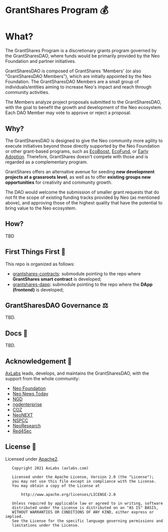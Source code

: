 # GrantShares Program 💰

# What?

The GrantShares Program is a discretionary grants program governed by the GrantSharesDAO, where
funds would be primarily provided by the Neo Foundation and partner initiatives.

GrantSharesDAO is composed of GrantShares 'Members' (or also "GrantSharesDAO Members"),
which are initially appointed by the Neo Foundation. The GrantSharesDAO Members are a small group
of individuals/entities aiming to increase Neo's impact and reach through community activities.

The Members analyze project proposals submitted to the GrantSharesDAO, with the goal to benefit
the growth and development of the Neo ecosystem. Each DAO Member may vote to approve or reject a proposal.

## Why?

The GrantSharesDAO is designed to give the Neo community more agility to execute initiatives
beyond those directly supported by the Neo Foundation or other grant-based programs,
such as [EcoBoost](https://neo.org/eco#ecoboost), [EcoFund](https://neo.org/eco#ecofund),
or [Early Adoption](https://neo.org/eco#earlyadoption). Therefore, GrantShares doesn't compete with
those and is regarded as a complementary program.

GrantShares offers an alternative avenue for seeding **new development projects at a grassroots
level**, as well as to offer **existing groups new opportunities** for creativity and community growth.

The DAO would welcome the submission of smaller grant requests that do not fit the scope of
existing funding tracks provided by Neo (as mentioned above), and approving those of the
highest quality that have the potential to bring value to the Neo ecosystem.

## How?

TBD

## First Things First 🚀

This repo is organized as follows:

- [grantshares-contracts](https://github.com/AxLabs/grantshares-contracts): submodule pointing to the repo where **GrantShares smart contract** is developed;
- [grantshares-dapp](https://github.com/AxLabs/grantshares-dapp): submodule pointing to the repo where the **DApp (frontend)** is developed;

## GrantSharesDAO Governance ‍⚖️

TBD.

## Docs 📄

TBD.

## Acknowledgement 🙏

[AxLabs](https://axlabs.com) leads, develops, and maintains the GrantSharesDAO, with
the support from the whole community:

- [Neo Foundation](https://neo.org)
- [Neo News Today](https://neonewstoday.com)
- [NGD](https://github.com/neo-ngd)
- [ngdenterprise](https://ngdenterprise.com)
- [COZ](https://coz.io)
- [NeoNEXT](https://neonext.io)
- [NSPCC](https://www.nspcc.ru/en/)
- [NeoResearch](https://neoresearch.io)
- [Red4Sec](https://red4sec.com)

## License 📃

Licensed under [Apache2](http://www.apache.org/licenses/LICENSE-2.0).

```
   Copyright 2021 AxLabs (axlabs.com)

   Licensed under the Apache License, Version 2.0 (the "License");
   you may not use this file except in compliance with the License.
   You may obtain a copy of the License at

       http://www.apache.org/licenses/LICENSE-2.0

   Unless required by applicable law or agreed to in writing, software
   distributed under the License is distributed on an "AS IS" BASIS,
   WITHOUT WARRANTIES OR CONDITIONS OF ANY KIND, either express or implied.
   See the License for the specific language governing permissions and
   limitations under the License.
```